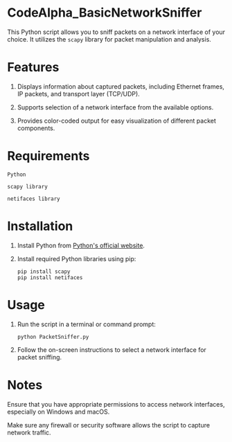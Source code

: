 # CodeAlpha_BasicNetworkSniffer

This Python script allows you to sniff packets on a network interface of your choice. It utilizes the `scapy` library for packet manipulation and analysis.

# Features

1. Displays information about captured packets, including Ethernet frames, IP packets, and transport layer (TCP/UDP).
   
2. Supports selection of a network interface from the available options.
 
3. Provides color-coded output for easy visualization of different packet components.

# Requirements

`Python`

`scapy library`

`netifaces library`

# Installation

1. Install Python from [Python's official website](https://www.python.org/downloads/).
2. Install required Python libraries using pip:
   
   ```
   pip install scapy
   pip install netifaces
   ```

# Usage

1. Run the script in a terminal or command prompt:
   
   ```
   python PacketSniffer.py
   ```
3. Follow the on-screen instructions to select a network interface for packet sniffing.

# Notes
 Ensure that you have appropriate permissions to access network interfaces, especially on Windows and macOS.

 Make sure any firewall or security software allows the script to capture network traffic.
